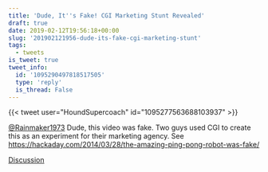 ```yaml
---
title: 'Dude, It''s Fake! CGI Marketing Stunt Revealed'
draft: true
date: 2019-02-12T19:56:18+00:00
slug: '201902121956-dude-its-fake-cgi-marketing-stunt'
tags:
  - tweets
is_tweet: true
tweet_info:
  id: '1095290497818517505'
  type: 'reply'
  is_thread: False
---
```




{{< tweet user="HoundSupercoach" id="1095277563688103937" >}}

[@Rainmaker1973](https://x.com/Rainmaker1973) Dude, this video was fake. Two guys used CGI to create this as an experiment for their marketing agency. See <https://hackaday.com/2014/03/28/the-amazing-ping-pong-robot-was-fake/>

[Discussion](https://x.com/sytelus/status/1095290497818517505)
